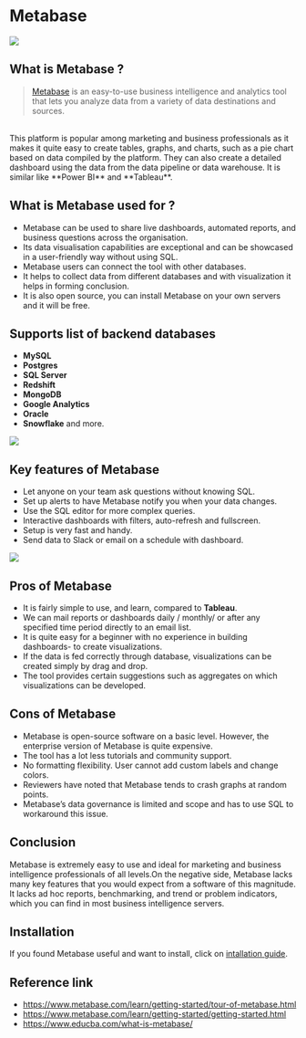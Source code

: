 # Metabase
![](https://res.cloudinary.com/hevo/image/upload/f_auto,q_auto/f_auto,q_auto/$wpsize_!_cld_full!,w_1200,h_630,c_scale/v1621578197/hevo-learn/5927b3e6-af6a-4ca9-92b8-6e26b9216192-1589988072377.png)
## What is Metabase ?
>[Metabase](https://www.metabase.com/) is an easy-to-use business intelligence and analytics tool that lets you analyze data from a variety of data destinations and sources.
<br>
This platform is popular among marketing and business professionals as it makes it quite easy to create tables, graphs, and charts, such as a pie chart based on data compiled by the platform. They can also create a detailed dashboard using the data from the data pipeline or data warehouse.
It is similar like **Power BI** and **Tableau**.

## What is Metabase used for ?
- Metabase can be used to share live dashboards, automated reports, and business questions across the organisation.
- Its data visualisation capabilities are exceptional and can be showcased in a user-friendly way without using SQL.
- Metabase users can connect the tool with other databases.
- It helps to collect data from different databases and with visualization it helps in forming conclusion.
- It is also open source, you can install Metabase on your own servers and it will be free.
## Supports list of backend databases

- **MySQL**
- **Postgres**
- **SQL Server**
- **Redshift**
- **MongoDB**
- **Google Analytics**
- **Oracle**
- **Snowflake** and more.
  
![](https://www.metabase.com/learn/images/scaling-metabase/metabase-setup-diagram.png)

## Key features of Metabase
- Let anyone on your team ask questions without knowing SQL.
- Set up alerts to have Metabase notify you when your data changes.
- Use the SQL editor for more complex queries.
- Interactive dashboards with filters, auto-refresh and fullscreen.
- Setup is very fast and handy.
- Send data to Slack or email on a schedule with dashboard.

![](https://d2908q01vomqb2.cloudfront.net/cb4e5208b4cd87268b208e49452ed6e89a68e0b8/2018/03/30/metabase.jpg)

## Pros of Metabase
- It is fairly simple to use, and learn, compared to **Tableau**.
- We can mail reports or dashboards daily / monthly/ or after any specified time period directly to an email list.
- It is quite easy for a beginner with no experience in building dashboards- to create visualizations.
- If the data is fed correctly through database, visualizations can be created simply by drag and drop.
- The tool provides certain suggestions such as aggregates on which visualizations can be developed.
  
## Cons of Metabase
- Metabase is open-source software on a basic level. However, the enterprise version of Metabase is quite expensive.
- The tool has a lot less tutorials and community support.
- No formatting flexibility. User cannot add custom labels and change colors.
- Reviewers have noted that Metabase tends to crash graphs at random points.
- Metabase’s data governance is limited and scope and has to use SQL to workaround this issue.

## Conclusion
Metabase is extremely easy to use and ideal for marketing and business intelligence professionals of all levels.On the negative side, Metabase lacks many key features that you would expect from a software of this magnitude. It lacks ad hoc reports, benchmarking, and trend or problem indicators, which you can find in most business intelligence servers.
  
## Installation
If you found Metabase useful and want to install, click on [intallation guide](https://www.metabase.com/docs/latest/operations-guide/installing-metabase.html).

## Reference link
- https://www.metabase.com/learn/getting-started/tour-of-metabase.html
- https://www.metabase.com/learn/getting-started/getting-started.html
- https://www.educba.com/what-is-metabase/
